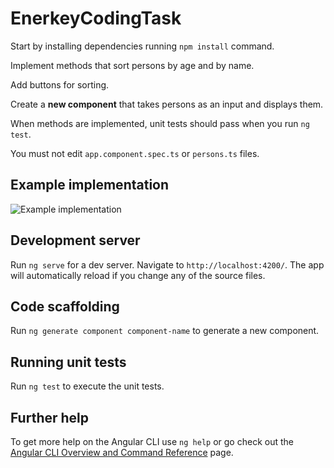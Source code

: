 # EnerkeyCodingTask

Start by installing dependencies running `npm install` command.

Implement methods that sort persons by age and by name.

Add buttons for sorting.

Create a **new component** that takes persons as an input and displays them. 

When methods are implemented, unit tests should pass when you run `ng test`.

You must not edit `app.component.spec.ts` or `persons.ts` files.

## Example implementation

![Example implementation](https://raw.github.com/jvalkeejarvi/angular-task/master/example.gif)

## Development server

Run `ng serve` for a dev server. Navigate to `http://localhost:4200/`. The app will automatically reload if you change any of the source files.

## Code scaffolding

Run `ng generate component component-name` to generate a new component.

## Running unit tests

Run `ng test` to execute the unit tests.

## Further help

To get more help on the Angular CLI use `ng help` or go check out the [Angular CLI Overview and Command Reference](https://angular.io/cli) page.
